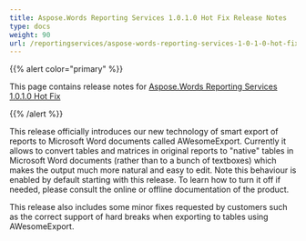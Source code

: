 ```yaml
---
title: Aspose.Words Reporting Services 1.0.1.0 Hot Fix Release Notes
type: docs
weight: 90
url: /reportingservices/aspose-words-reporting-services-1-0-1-0-hot-fix-release-notes/
---
```


{{% alert color="primary" %}} 

This page contains release notes for [Aspose.Words Reporting Services 1.0.1.0 Hot Fix](http://www.aspose.com/downloads/words/reportingservices/new-releases/aspose.words-reporting-services-1.0.1.0-hot-fix/)

{{% /alert %}} 

This release officially introduces our new technology of smart export of reports to Microsoft Word documents called AWesomeExport. Currently it allows to convert tables and matrices in original reports to "native" tables in Microsoft Word documents (rather than to a bunch of textboxes) which makes the output much more natural and easy to edit. Note this behaviour is enabled by default starting with this release. To learn how to turn it off if needed, please consult the online or offline documentation of the product.

This release also includes some minor fixes requested by customers such as the correct support of hard breaks when exporting to tables using AWesomeExport.
